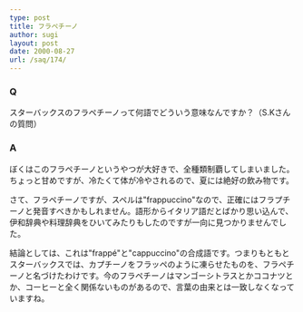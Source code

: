 ```yaml
---
type: post
title: フラペチーノ
author: sugi
layout: post
date: 2000-08-27
url: /saq/174/
---
```

### Q 

スターバックスのフラペチーノって何語でどういう意味なんですか？（S.Kさんの質問）

### A 

ぼくはこのフラペチーノというやつが大好きで、全種類制覇してしまいました。ちょっと甘めですが、冷たくて体が冷やされるので、夏には絶好の飲み物です。

さて、フラペチーノですが、スペルは"frappuccino"なので、正確にはフラプチーノと発音すべきかもしれません。語形からイタリア語だとばかり思い込んで、伊和辞典や料理辞典をひいてみたりもしたのですが一向に見つかりませんでした。

結論としては、これは"frapp&eacute;"と"cappuccino"の合成語です。つまりもともとスターバックスでは、カプチーノをフラッペのように凍らせたものを、フラペチーノと名づけたわけです。今のフラペチーノはマンゴーシトラスとかココナツとか、コーヒーと全く関係ないものがあるので、言葉の由来とは一致しなくなっていますね。